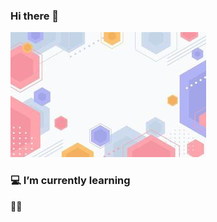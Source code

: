 ### Hi there 👋
 ![Header](https://github.com/RicardoValadas/RicardoValadas/blob/main/header.jpg)

###  :computer: I’m currently learning

:technologist:

<!--

Here are some ideas to get you started:

- 🔭 I’m currently working on ...
- 🌱 I’m currently learning ...
- 👯 I’m looking to collaborate on ...
- 🤔 I’m looking for help with ...
- 💬 Ask me about ...
- 📫 How to reach me: ...
- 😄 Pronouns: ...
- ⚡ Fun fact: ...
-->
